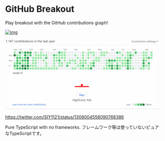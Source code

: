 # GitHub Breakout

Play breakout with the GitHub contributions graph!

[![img](https://developer.chrome.com/webstore/images/ChromeWebStore_Badge_v2_206x58.png)](https://chrome.google.com/webstore/detail/github-breakout/pjdnfcgenganjboibkcacickkpmnfimn)

![img](./intro.gif)

https://twitter.com/SIY1121/status/1308004558090768386

Pure TypeScript with no frameworks.
フレームワーク等は使っていないピュアなTypeScriptです。